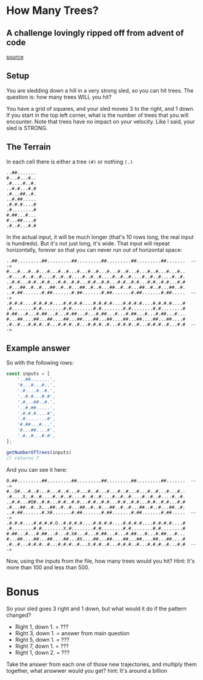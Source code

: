# How Many Trees?
## A challenge lovingly ripped off from advent of code
[source](https://adventofcode.com/2020/day/3)

## Setup
You are sledding down a hill in a very strong sled, so you can hit trees. The question is: how many trees WILL you hit?

You have a grid of squares, and your sled moves 3 to the right, and 1 down. If you start in the top left corner, what is the number of trees that you will encounter. Note that trees have no impact on your velocity. Like I said, your sled is STRONG.

## The Terrain
In each cell there is either a tree `(#)` or nothing `(.)`

```plaintext
..##.......
#...#...#..
.#....#..#.
..#.#...#.#
.#...##..#.
..#.##.....
.#.#.#....#
.#........#
#.##...#...
#...##....#
.#..#...#.#
```

In the actual input, it will be much longer (that's 10 rows long, the real input is hundreds). But it's not just long, it's wide. That input will repeat horizontally, forever so that you can never run out of horizontal space:

```plaintext
..##.........##.........##.........##.........##.........##.......  --->
#...#...#..#...#...#..#...#...#..#...#...#..#...#...#..#...#...#..
.#....#..#..#....#..#..#....#..#..#....#..#..#....#..#..#....#..#.
..#.#...#.#..#.#...#.#..#.#...#.#..#.#...#.#..#.#...#.#..#.#...#.#
.#...##..#..#...##..#..#...##..#..#...##..#..#...##..#..#...##..#.
..#.##.......#.##.......#.##.......#.##.......#.##.......#.##.....  --->
.#.#.#....#.#.#.#....#.#.#.#....#.#.#.#....#.#.#.#....#.#.#.#....#
.#........#.#........#.#........#.#........#.#........#.#........#
#.##...#...#.##...#...#.##...#...#.##...#...#.##...#...#.##...#...
#...##....##...##....##...##....##...##....##...##....##...##....#
.#..#...#.#.#..#...#.#.#..#...#.#.#..#...#.#.#..#...#.#.#..#...#.#  --->
```

## Example answer
So with the following rows:
```js
const inputs = [
    '..##.......',
    '#...#...#..',
    '.#....#..#.',
    '..#.#...#.#',
    '.#...##..#.',
    '..#.##.....',
    '.#.#.#....#',
    '.#........#',
    '#.##...#...',
    '#...##....#',
    '.#..#...#.#',
];

getNumberOfTrees(inputs)
// returns 7
```

And you can see it here:

```plaintext
0.##.........##.........##.........##.........##.........##.......  --->
#..O#...#..#...#...#..#...#...#..#...#...#..#...#...#..#...#...#..
.#....X..#..#....#..#..#....#..#..#....#..#..#....#..#..#....#..#.
..#.#...#O#..#.#...#.#..#.#...#.#..#.#...#.#..#.#...#.#..#.#...#.#
.#...##..#..X...##..#..#...##..#..#...##..#..#...##..#..#...##..#.
..#.##.......#.X#.......#.##.......#.##.......#.##.......#.##.....  --->
.#.#.#....#.#.#.#.O..#.#.#.#....#.#.#.#....#.#.#.#....#.#.#.#....#
.#........#.#........X.#........#.#........#.#........#.#........#
#.##...#...#.##...#...#.X#...#...#.##...#...#.##...#...#.##...#...
#...##....##...##....##...#X....##...##....##...##....##...##....#
.#..#...#.#.#..#...#.#.#..#...X.#.#..#...#.#.#..#...#.#.#..#...#.#  --->
```

Now, using the inputs from the file, how many trees would you hit? Hint: It's more than 100 and less than 500.

# Bonus
So your sled goes 3 right and 1 down, but what would it do if the pattern changed?

- Right 1, down 1. = ???
- Right 3, down 1. = answer from main question
- Right 5, down 1. = ???
- Right 7, down 1. = ???
- Right 1, down 2. = ???

Take the answer from each one of those new trajectories, and multiply them together, what answwer would you get? hint: It's around a billion